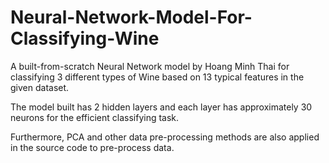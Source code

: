 # Neural-Network-Model-For-Classifying-Wine
A built-from-scratch Neural Network model by Hoang Minh Thai for classifying 3 different types of Wine based on 13 typical features in the given dataset.

The model built has 2 hidden layers and each layer has approximately 30 neurons for the efficient classifying task.

Furthermore, PCA and other data pre-processing methods are also applied in the source code to pre-process data.

